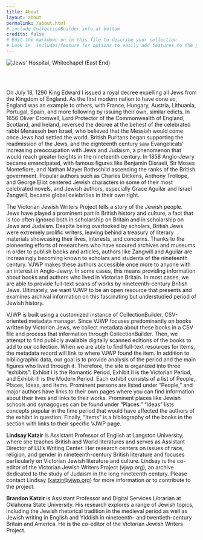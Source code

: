```yaml
---
title: About
layout: about
permalink: /about.html
# include CollectionBuilder info at bottom
credits: false
# Edit the markdown on in this file to describe your collection
# Look in _includes/feature for options to easily add features to the page
---
```

<!-- Matomo -->
<script>
  var _paq = window._paq = window._paq || [];
  /* tracker methods like "setCustomDimension" should be called before "trackPageView" */
  _paq.push(['trackPageView']);
  _paq.push(['enableLinkTracking']);
  (function() {
    var u="https://victorianjewishwritersproject.matomo.cloud/";
    _paq.push(['setTrackerUrl', u+'matomo.php']);
    _paq.push(['setSiteId', '1']);
    var d=document, g=d.createElement('script'), s=d.getElementsByTagName('script')[0];
    g.async=true; g.src='//cdn.matomo.cloud/victorianjewishwritersproject.matomo.cloud/matomo.js'; s.parentNode.insertBefore(g,s);
  })();
</script>
<!-- End Matomo Code -->

<style>
img {
     max-width: 100%;
     height: auto;
}
</style>
<div class=img>
<img src="objects/jews-hospital.jpg"
     alt="Jews' Hospital, Whitechapel (East End)"
     style="float: left; margin-right: 10px; padding-bottom:20px;" />  </div>
<br>  <br>

&nbsp;

<!-----

Yay, no errors, warnings, or alerts!

Conversion time: 0.189 seconds.


Using this Markdown file:

1. Paste this output into your source file.
2. See the notes and action items below regarding this conversion run.
3. Check the rendered output (headings, lists, code blocks, tables) for proper
   formatting and use a linkchecker before you publish this page.

Conversion notes:

* Docs to Markdown version 1.0β33
* Thu Feb 24 2022 09:17:43 GMT-0800 (PST)
* Source doc: about.md
----->


On July 18, 1290 King Edward I issued a royal decree expelling all Jews from the Kingdom of England. As the first modern nation to have done so, England was an example to others, with France, Hungary, Austria, Lithuania, Portugal, Spain, and more following by issuing their own, similar edicts. In 1656 Oliver Cromwell, Lord Protector of the Commonwealth of England, Scotland, and Ireland, reversed the decree at the behest of the celebrated rabbi Menasseh ben Israel, who believed that the Messiah would come once Jews had settled the world. British Puritans began supporting the readmission of the Jews, and the eighteenth century saw Evangelicals’ increasing preoccupation with Jews and Judaism, a phenomenon that would reach greater heights in the nineteenth century. In 1858 Anglo-Jewry became emancipated, with famous figures like Benjamin Disraeli, Sir Moses Montefiore, and Nathan Mayer Rothschild ascending the ranks of the British government. Popular authors such as Charles Dickens, Anthony Trollope, and George Eliot centered Jewish characters in some of their most celebrated novels, and Jewish authors, especially Grace Aguilar and Israel Zangwill, became global celebrities in their own right.

The Victorian Jewish Writers Project tells a story of the Jewish people. Jews have played a prominent part in British history and culture, a fact that is too often ignored both in scholarship on Britain and in scholarship on Jews and Judaism. Despite being overlooked by scholars, British Jews were extremely prolific writers, leaving behind a treasury of literary materials showcasing their lives, interests, and concerns. Thanks to the pioneering efforts of researchers who have scoured archives and museums in order to publish books and articles, authors like Zangwill and Aguilar are increasingly becoming known to scholars and students of the nineteenth century. VJWP makes these authors accessible once more to anyone with an interest in Anglo-Jewry. In some cases, this means providing information about books and authors who lived in Victorian Britain. In most cases, we are able to provide full-text scans of works by nineteenth-century British Jews. Ultimately, we want VJWP to be an open resource that presents and examines archival information on this fascinating but understudied period of Jewish history.

VJWP is built using a customized instance of CollectionBuilder, CSV-oriented metadata manager. Since VJWP focuses predominantly on books written by Victorian Jews, we collect metadata about these books in a CSV file and process that information through CollectionBuilder. Then, we attempt to find publicly available digitally scanned editions of the books to add to our collection. When we are able to find full-text resources for items, the metadata record will link to where VJWP found the item. In addition to bibliographic data, our goal is to provide analysis of the period and the main figures who lived through it. Therefore, the site is organized into three “exhibits”: Exhibit I is the Romantic Period, Exhibit II is the Victorian Period, and Exhibit III is the Modern Period. Each exhibit consists of a list of People, Places, Ideas, and Items. Prominent persons are listed under “People,” and major authors have links to their own pages where you can find information about their lives and links to their works. Prominent places like Jewish schools and synagogues can be found under “Places.” “Ideas” lists concepts popular in the time period that would have affected the authors of the exhibit in question. Finally, “Items” is a bibliography of the books in the section with links to their specific VJWP page.

**Lindsay Katzir** is Assistant Professor of English at Langston University, where she teaches British and World literatures and serves as Assistant Director of LU’s Writing Center. Her research centers on issues of race, religion, and gender in nineteenth-century British literature and focuses particularly on Victorian Jewish literature and culture. Lindsay is the co-editor of the Victorian Jewish Writers Project (vjwp.org), an archive dedicated to the study of Judaism in the long nineteenth century. Please contact Lindsay ([katzir@vjwp.org](mailto:katzir@vjwp.org)) for more information or to contribute to the project.

**Brandon Katzir** is Assistant Professor and Digital Services Librarian at Oklahoma State University. His research explores a range of Jewish topics, including the Jewish rhetorical tradition in the medieval period as well as Jewish writing in English and Yiddish in nineteenth- and twentieth-century Britain and America. He is the co-editor of the Victorian Jewish Writers Project. 

&nbsp;